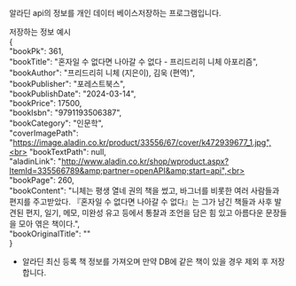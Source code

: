 알라딘 api의 정보를 개인 데이터 베이스저장하는 프로그램입니다.

저장하는 정보 예시<br>
{<br>
  "bookPk": 361,<br>
  "bookTitle": "혼자일 수 없다면 나아갈 수 없다 - 프리드리히 니체 아포리즘",<br>
  "bookAuthor": "프리드리히 니체 (지은이), 김욱 (편역)",<br>
  "bookPublisher": "포레스트북스",<br>
  "bookPublishDate": "2024-03-14",<br>
  "bookPrice": 17500,<br>
  "bookIsbn": "9791193506387",<br>
  "bookCategory": "인문학",<br>
  "coverImagePath": "https://image.aladin.co.kr/product/33556/67/cover/k472939677_1.jpg",<br>
  "bookTextPath": null,<br>
  "aladinLink": "http://www.aladin.co.kr/shop/wproduct.aspx?ItemId=335566789&amp;partner=openAPI&amp;start=api",<br>
  "bookPage": 260,<br>
  "bookContent": "니체는 평생 열네 권의 책을 썼고, 바그너를 비롯한 여러 사람들과 편지를 주고받았다. 『혼자일 수 없다면 나아갈 수 없다』는 그가 남긴 책들과 사후 발견된 편지, 일기, 메모, 미완성 유고 등에서 통찰과 조언을 담은 힘 있고 아름다운 문장들을 모아 엮은 책이다.",<br>
  "bookOriginalTitle": ""<br>
}<br>

* 알라딘 최신 등록 책 정보를 가져오며 만약 DB에 같은 책이 있을 경우 제외 후 저장합니다.
